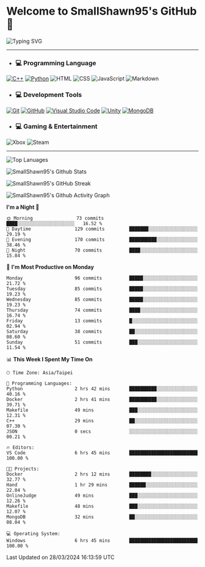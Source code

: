 # Welcome to SmallShawn95's GitHub 👋

![Typing SVG](https://readme-typing-svg.demolab.com/?lines=print("Hello,+world");cout+>>+"Hello,+world!";console.log("Hello,+world!")&center=true&vCenter=true&size=22&random=true)

***
<!-- https://shields.io/, https://simpleicons.org/ -->
* ### 💻 Programming Language
[![C++](https://img.shields.io/badge/-C++-00599C?style=flat-square&logo=cplusplus)](https://cplusplus.com/)
[![Python](https://img.shields.io/badge/-Python-3776AB?style=flat-square&logo=python&logoColor=white)](https://www.python.org/)
![HTML](https://img.shields.io/badge/-HTML-E34F26?style=flat-square&logo=html5&logoColor=white)
![CSS](https://img.shields.io/badge/-CSS-1572B6?style=flat-square&logo=css3)
![JavaScript](https://img.shields.io/badge/-JavaScript-F7DF1E?style=flat-square&logo=javascript&logoColor=white)
![Markdown](https://img.shields.io/badge/-Markdown-000000?style=flat-square&logo=markdown)
* ### 💻 Development Tools
[![Git](https://img.shields.io/badge/-Git-f05032?style=flat-square&logo=git&logoColor=white)](https://git-scm.com/)
[![GitHub](https://img.shields.io/badge/-GitHub-181717?style=flat-square&logo=github)](https://github.com/)
[![Visual Studio Code](https://img.shields.io/badge/-Visual%20Studio%20Code-007ACC?style=flat-square&logo=visualstudiocode)](https://code.visualstudio.com/)
[![Unity](https://img.shields.io/badge/-Unity-000000?style=flat-square&logo=unity)](https://unity.com/)
[![MongoDB](https://img.shields.io/badge/-MongoDB-47A248?style=flat-square&logo=mongodb&logoColor=white)](https://www.mongodb.com/)
* ### 💻 Gaming & Entertainment
![Xbox](https://img.shields.io/badge/-Xbox-107C10?style=flat-square&logo=xbox)
![Steam](https://img.shields.io/badge/-Steam-000000?style=flat-square&logo=steam)
***

<!-- ![GitHub User's Stars](https://img.shields.io/github/stars/smallshawn95?color=orange&label=Stars&labelColor=yellow) -->
<!-- ![GitHub Followers](https://img.shields.io/github/followers/smallshawn95?color=orange&label=Followers&labelColor=FFDBAC) -->

![Top Lanuages](https://github-readme-stats.vercel.app/api/top-langs/?username=smallshawn95&theme=holi&layout=donut&size_weight=0.5&count_weight=0.5&exclude_repo=smallshawn95.github.io)

![SmallShawn95's Github Stats](https://github-readme-stats.vercel.app/api?username=smallshawn95&theme=holi&show_icons=true&rank_icon=github)

![SmallShawn95's GitHub Streak](https://streak-stats.demolab.com/?user=smallshawn95&theme=holi-theme&date_format=M%20j%5B%2C%20Y%5D)

![SmallShawn95's Github Activity Graph](https://github-readme-activity-graph.vercel.app/graph?username=smallshawn95&theme=tokyo-night)

<!-- ![SmallShawn95's WakaTime Stats](https://github-readme-stats.vercel.app/api/wakatime?username=smallshawn95) -->
<!-- ![Repositorie Card](https://github-readme-stats.vercel.app/api/pin/?username=smallshawn95&repo=Python-Discord-Bot-Course&theme=holi) -->
<!-- ![Repositorie Card](https://github-readme-stats.vercel.app/api/pin/?username=smallshawn95&repo=ZeroJudge-Code&theme=holi) -->

<!--START_SECTION:waka-->
**I'm a Night 🦉** 

```text
🌞 Morning                73 commits          ████░░░░░░░░░░░░░░░░░░░░░   16.52 % 
🌆 Daytime                129 commits         ███████░░░░░░░░░░░░░░░░░░   29.19 % 
🌃 Evening                170 commits         ██████████░░░░░░░░░░░░░░░   38.46 % 
🌙 Night                  70 commits          ████░░░░░░░░░░░░░░░░░░░░░   15.84 % 
```
📅 **I'm Most Productive on Monday** 

```text
Monday                   96 commits          █████░░░░░░░░░░░░░░░░░░░░   21.72 % 
Tuesday                  85 commits          █████░░░░░░░░░░░░░░░░░░░░   19.23 % 
Wednesday                85 commits          █████░░░░░░░░░░░░░░░░░░░░   19.23 % 
Thursday                 74 commits          ████░░░░░░░░░░░░░░░░░░░░░   16.74 % 
Friday                   13 commits          █░░░░░░░░░░░░░░░░░░░░░░░░   02.94 % 
Saturday                 38 commits          ██░░░░░░░░░░░░░░░░░░░░░░░   08.60 % 
Sunday                   51 commits          ███░░░░░░░░░░░░░░░░░░░░░░   11.54 % 
```


📊 **This Week I Spent My Time On** 

```text
🕑︎ Time Zone: Asia/Taipei

💬 Programming Languages: 
Python                   2 hrs 42 mins       ██████████░░░░░░░░░░░░░░░   40.16 % 
Docker                   2 hrs 41 mins       ██████████░░░░░░░░░░░░░░░   39.71 % 
Makefile                 49 mins             ███░░░░░░░░░░░░░░░░░░░░░░   12.31 % 
C++                      29 mins             ██░░░░░░░░░░░░░░░░░░░░░░░   07.30 % 
JSON                     0 secs              ░░░░░░░░░░░░░░░░░░░░░░░░░   00.21 % 

🔥 Editors: 
VS Code                  6 hrs 45 mins       █████████████████████████   100.00 % 

🐱‍💻 Projects: 
Docker                   2 hrs 12 mins       ████████░░░░░░░░░░░░░░░░░   32.77 % 
Hand                     1 hr 29 mins        ██████░░░░░░░░░░░░░░░░░░░   22.04 % 
OnlineJudge              49 mins             ███░░░░░░░░░░░░░░░░░░░░░░   12.26 % 
Makefile                 48 mins             ███░░░░░░░░░░░░░░░░░░░░░░   12.07 % 
MongoDB                  32 mins             ██░░░░░░░░░░░░░░░░░░░░░░░   08.04 % 

💻 Operating System: 
Windows                  6 hrs 45 mins       █████████████████████████   100.00 % 
```


 Last Updated on 28/03/2024 16:13:59 UTC
<!--END_SECTION:waka-->

<!--
**smallshawn95/smallshawn95** is a ✨ _special_ ✨ repository because its `README.md` (this file) appears on your GitHub profile.

- 🔭 I’m currently working on ...
- 🌱 I’m currently learning ...
- 👯 I’m looking to collaborate on ...
- 🤔 I’m looking for help with ...
- 💬 Ask me about ...
- 📫 How to reach me: ...
- 😄 Pronouns: ...
- ⚡ Fun fact: ...
-->
